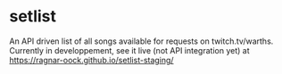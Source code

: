 # setlist

An API driven list of all songs available for requests on twitch.tv/warths. Currently in developpement, see it live (not API integration yet) at https://ragnar-oock.github.io/setlist-staging/
